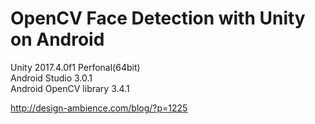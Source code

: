 # OpenCV Face Detection with Unity on Android

Unity 2017.4.0f1 Perfonal(64bit)  
Android Studio 3.0.1  
Android OpenCV library 3.4.1  
  
http://design-ambience.com/blog/?p=1225
